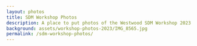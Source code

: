 ```yaml
---
layout: photos
title: SDM Workshop Photos
description: A place to put photos of the Westwood SDM Workshop 2023
background: assets/workshop-photos-2023/IMG_8565.jpg
permalink: /sdm-workshop-photos/
---
```

